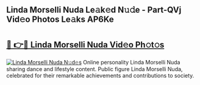 ## Linda Morselli Nuda Le𝚊k𝚎d N𝚞𝚍e - Part-QVj Vid𝚎o Photos Le𝚊ks AP6Ke

# <h2><a href="http://fbb7yg.evod.top/?m=Linda+Morselli+Nuda">🔗 👉🔴 Linda Morselli Nuda Vid𝚎o Ph𝚘t𝚘s</a></h2>

[![Linda Morselli Nuda N𝚞d𝚎s](https://i.imgur.com/8V9OHl7.gif)](http://fbb7yg.evod.top/?m=Linda+Morselli+Nuda)
Online personality Linda Morselli Nuda sharing dance and lifestyle content. Public figure Linda Morselli Nuda, celebrated for their remarkable achievements and contributions to society. 
